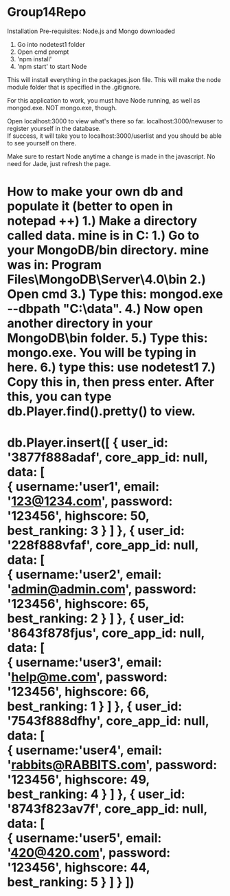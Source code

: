 # Group14Repo

Installation
Pre-requisites: Node.js and Mongo downloaded

1. Go into nodetest1 folder
2. Open cmd prompt
3. 'npm install'
4. 'npm start' to start Node

This will install everything in the packages.json file. This will make the node module folder that is specified in the .gitignore.

For this application to work, you must have Node running, as well as mongod.exe.  NOT mongo.exe, though. 

Open localhost:3000 to view what's there so far.
localhost:3000/newuser  to register yourself in the database.  
If success, it will take you to localhost:3000/userlist and you should be able to see yourself on there.

Make sure to restart Node anytime a change is made in the javascript. No need for Jade, just refresh the page.


How to make your own db and populate it (better to open in notepad ++)
1.) Make a directory called data. mine is in C: 
1.) Go to your MongoDB/bin directory. mine was in: Program Files\MongoDB\Server\4.0\bin
2.) Open cmd
3.) Type this:  mongod.exe --dbpath "C:\data".
4.) Now open another directory in your MongoDB\bin folder.
5.) Type this: mongo.exe.  You will be typing in here.
6.) type this:  use nodetest1
7.) Copy this in, then press enter. After this, you can type db.Player.find().pretty() to view.
==========================
db.Player.insert([
   {
      user_id: '3877f888adaf', 
      core_app_id: null, 
      data: [	
         {
            username:'user1',
            email: '123@1234.com',
            password: '123456',
			highscore: 50,
			best_ranking: 3 
         }
      ]
   },
   {
      user_id: '228f888vfaf', 
      core_app_id: null, 
      data: [	
         {
            username:'user2',
            email: 'admin@admin.com',
            password: '123456',
			highscore: 65,
			best_ranking: 2 
         }
      ]
   },
   {
      user_id: '8643f878fjus', 
      core_app_id: null, 
      data: [	
         {
            username:'user3',
            email: 'help@me.com',
            password: '123456',
			highscore: 66,
			best_ranking: 1 
         }
      ]
   },
   {
      user_id: '7543f888dfhy', 
      core_app_id: null, 
      data: [	
         {
            username:'user4',
            email: 'rabbits@RABBITS.com',
            password: '123456',
			highscore: 49,
			best_ranking: 4 
         }
      ]
   },
   {
      user_id: '8743f823av7f', 
      core_app_id: null, 
      data: [	
         {
            username:'user5',
            email: '420@420.com',
            password: '123456',
			highscore: 44,
			best_ranking: 5 
         }
      ]
   }
])
=================================
